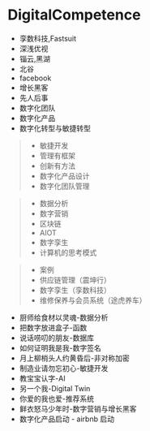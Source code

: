 # DigitalCompetence

* 孪数科技,Fastsuit
* 深浅优视
* 锱云,黑湖
* 北谷
* facebook
* 增长黑客
* 先人后事
* 数字化团队
* 数字化产品
* 数字化转型与敏捷转型



> - 敏捷开发
> - 管理有框架
> - 创新有方法
> - 数字化产品设计
> - 数字化团队管理


> - 数据分析
> - 数字营销
> - 区块链
> - AIOT
> - 数字孪生
> - 计算机的思考模式

> - 案例
> - 供应链管理（震坤行）
> - 数字孪生（孪数科技）
> - 维修保养与会员系统（途虎养车）



- 厨师给食材以灵魂-数据分析
- 把数字放进盒子-函数
- 说话唠叨的朋友-数据库
- 如何证明我是我-数字签名
- 月上柳梢头人约黄昏后-非对称加密
- 制造业请勿忘初心-敏捷开发
- 教宝宝认字-AI
- 另一个我-Digital Twin
- 你爱的我也爱-推荐系统
- 鲜衣怒马少年时-数字营销与增长黑客
- 数字化产品启动 - airbnb 启动
